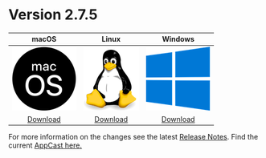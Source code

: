 # Version 2.7.5

| macOS | Linux | Windows |
| :---------: | :---------: | :---------: |
| [![](assets/macos.png)](downloads/2.7.5/metadata-2.7.5.zip) | [![](assets/linux.png)](downloads/2.7.5/metadata-2.7.5.zip) | [![](assets/windows.png)](downloads/2.7.5/metadata-2.7.5.zip) |
| [Download](downloads/2.7.5/metadata-2.7.5.zip) | [Download](downloads/2.7.5/metadata-2.7.5.zip) | [Download](downloads/2.7.5/metadata-2.7.5.zip)|

For more information on the changes see the latest [Release Notes](release-notes/2.7.5/release_notes.html).
Find the current [AppCast here.](appcast.xml)

